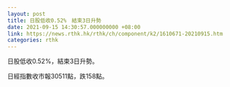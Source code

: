```yaml
---
layout: post
title: 日股低收0.52%　結束3日升勢
date: 2021-09-15 14:30:57.000000000 +08:00
link: https://news.rthk.hk/rthk/ch/component/k2/1610671-20210915.htm
categories: rthk
---
```


日股低收0.52%，結束3日升勢。

日經指數收市報30511點，跌158點。
